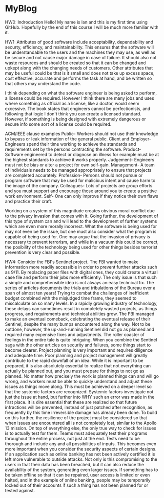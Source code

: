 # MyBlog

HW0: Indroduction
Hello! My name is Ian and this is my first time using GitHub. Hopefully by the end of this course I will be much more familiar with it.


HW1:
Attributes of good software include acceptability, dependability and securty, efficiency, and maintainability. This ensures that the software will be understandable to the users and the machines they may use, as well as be secure and not cause major damage in case of failure. It should also not waste resources and should be created so that it can be changed and upkept along with the changing needs of customers. Other attributes that may be useful could be that is it small and does not take up excess space, cost effective, accurate and performs the task at hand, and be written so that others may understand the code.

I think depending on what the software engineer is being asked to perform, a license could be required. However I think there are many jobs and uses where something as official as a license, like a doctor, would seem excessive. The book states that engineers cannot be perfectionists, and following that logic I don't think you can create a licensed standard. However, if something is being designed with extremely dangerous or secure info some sort of a license could be required.

ACM/IEEE clause examples
Public- Workers should not use their knowledge to bypass or leak information of the general public.
Client and Employer- Engineers spend their time working to achieve the standards and requirements set by the persons contracting the software.
Product- Software engineered to detect or diagnose an illness for example must be at the highest standards to achieve it works properly.
Judgement- Engineers must not be bias or alter a project for own self-gain.
Management- A team of individuals needs to be managed appropriately to ensure that projects are completed accurately.
Profession- Persons should not pursue or program software that may be used for malicious intent and cause harm to the image of the company.
Colleagues- Lots of projects are group efforts and you must support and encourage those around you to create a positive work environment.
Self- One can only improve if they notice their own flaws and practice their craft.

Working on a system of this magnitude creates obvious moral conflict due to the privacy invasion that comes with it. Going further, the development of this type of system can and will lead to the development of further systems which are even more morally incorrect. What the software is being used for may not even be the issue, but one must also consider what the program is capable of being used for. One may argue that the invasion of privacy is necessary to prevent terrorism, and while in a vacuum this could be correct, the posibility of the technology being used for other things besides terrorist prevention is very clear and possible.



HW4:
Consider the FBI's Sentinel project. The FBI wanted to make information more readily accessible in order to prevent further attacks such as 9/11. By replacing paper files with digital ones, they could create a virtual case file and perform their jobs more efficiently. The only issue is that such a simple and comprehensible idea is not always an easy technical fix. The series of articles documents the trials and tribulations of the Bureau over a span of almost ten years! Trying to combat the challenges of inefficient budget combined with the misjudged time frame, they seemed to miscalculate on so many levels. In a rapidly growing industry of technology, these delays can sometimes result in completely wasted projects, as things progress, and requirements and technical abilities grow. The FBI managed to make an eventual comeback, celebrating the eventual release of their Sentinel, despite the many bumps encountered along the way. Not to be outdone, however, the up-and-running Sentinel did not go as planned and required many expensive fixes and adjustments. The roller coaster of feelings in the entire tale is quite intriguing. 
When you combine the Sentinel saga with the other articles on security and failures, some things start to become clearer. Project planning is very important and requires diligence and adequate time. Poor planning and project management will greatly contribute to the rapid downfall of an idea. While it is important to be prepared, it is also absolutely essential to realize that not everything can actually be planned out, and you must prepare for things to not go as planned. No matter how precisely the work is planned things can and will go wrong, and workers must be able to quickly understand and adjust these issues as things move along. This must be achieved on a deeper level so that the systemic factors are recognized. Systemic factors investigate not just the issue at hand, but further into WHY such an error was made in the first place. It is dire essential that these are realized so that future infractions will be prevented, instead of just patched after recognition, as frequently by this time irreversible damage has already been done. To build on this further, the resilience of the project must be considered so that when issues are encountered all is not completely lost, similar to the Apollo 13 mission.
On top of everything else, the only true way to check for issues is to actually test for them. Teams must adequately test their programs throughout the entire process, not just at the end. Tests need to be thorough and include any and all possibilities of inputs. This becomes even more important when you consider the security aspects of certain designs. If an application such as online banking has not been actively certified it is left more vulnerable to outside attacks. Not only is this compromising to the users in that their data has been breached, but it can also reduce the availability of the system, generating even larger issues. If something has to be taken offline so that it can be repaired, user access is limited or even halted, and in the example of online banking, people may be temporarily locked out of their accounts if such a thing has not been planned for or tested against.
